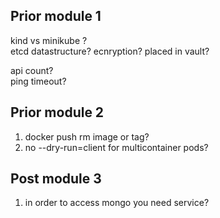 ## Prior module 1  
kind vs minikube ?  
etcd datastructure? ecnryption? placed in vault?  
  
api count?  
ping timeout?  

## Prior module 2  
1) docker push rm image or tag?  
2) no --dry-run=client for multicontainer pods?  

## Post module 3  
1) in order to access mongo you need service?  
  
  